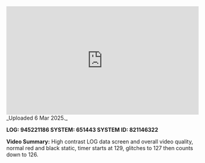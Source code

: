 
<iframe 
  src="https://drive.google.com/file/d/1jsJeSkxzBIRQA6aBSyBB36iLsz574k5i/preview"  
  style="width:100%; aspect-ratio:16/9; border:0;"
  allowfullscreen>
</iframe>
_Uploaded 6 Mar 2025._

**LOG: 945221186
SYSTEM: 651443
SYSTEM ID: 821146322**

**Video Summary:** High contrast LOG data screen and overall video quality, normal red and black static, timer starts at 129, glitches to 127 then counts down to 126.